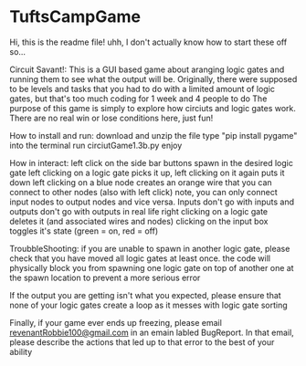 # TuftsCampGame

Hi, this is the readme file!
uhh, I don't actually know how to start these off so...

Circuit Savant!:
This is a GUI based game about aranging logic gates and running them to see what the output will be.
Originally, there were supposed to be levels and tasks that you had to do with a limited amount of logic gates, but that's too much coding for 1 week and 4 people to do
The purpose of this game is simply to explore how circiuts and logic gates work. There are no real win or lose conditions here, just fun!

How to install and run:
download and unzip the file
type "pip install pygame" into the terminal
run circiutGame1.3b.py
enjoy

How in interact:
left click on the side bar buttons spawn in the desired logic gate
left clicking on a logic gate picks it up, left clicking on it again puts it down
left clicking on a blue node creates an orange wire that you can connect to other nodes (also with left click)
note, you can only connect input nodes to output nodes and vice versa. Inputs don't go with inputs and outputs don't go with outputs in real life
right clicking on a logic gate deletes it (and associated wires and nodes)
clicking on the input box toggles it's state (green = on, red = off)


TroubbleShooting:
if you are unable to spawn in another logic gate, please check that you have moved all logic gates at least once.
the code will physically block you from spawning one logic gate on top of another one at the spawn location to prevent a more serious error

If the output you are getting isn't what you expected, please ensure that none of your logic gates create a loop as it messes with logic gate sorting

Finally, if your game ever ends up freezing, please email revenantRobbie100@gmail.com in an emain labled BugReport. In that email, please describe the actions that led up
to that error to the best of your ability



